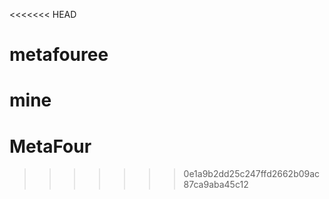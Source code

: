<<<<<<< HEAD
# metafouree
 mine
=======
# MetaFour
>>>>>>> 0e1a9b2dd25c247ffd2662b09ac87ca9aba45c12
